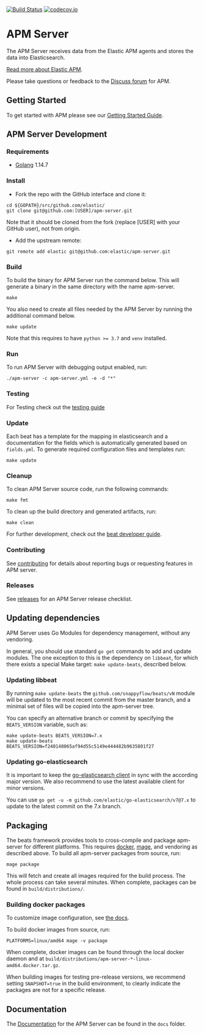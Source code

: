 [![Build Status](https://apm-ci.elastic.co/buildStatus/icon?job=apm-server/apm-server-mbp/master)](https://apm-ci.elastic.co/job/apm-server/job/apm-server-mbp/view/change-requests/job/master/)
[![codecov.io](https://codecov.io/github/elastic/apm-server/coverage.svg?branch=master)](https://codecov.io/github/elastic/apm-server?branch=master)

# APM Server

The APM Server receives data from the Elastic APM agents and stores the data into Elasticsearch.

[Read more about Elastic APM](https://www.elastic.co/products/apm).

Please take questions or feedback to the [Discuss forum](https://discuss.elastic.co/c/apm) for APM.

## Getting Started

To get started with APM please see our [Getting Started Guide](https://www.elastic.co/guide/en/apm/get-started).

## APM Server Development

### Requirements

* [Golang](https://golang.org/dl/) 1.14.7

### Install

* Fork the repo with the GitHub interface and clone it:

```
cd ${GOPATH}/src/github.com/elastic/
git clone git@github.com:[USER]/apm-server.git
```

Note that it should be cloned from the fork (replace [USER] with your GitHub user), not from origin.

* Add the upstream remote:

```
git remote add elastic git@github.com:elastic/apm-server.git
```

### Build

To build the binary for APM Server run the command below. This will generate a binary
in the same directory with the name apm-server.

```
make
```

You also need to create all files needed by the APM Server by running the additional command below.

```
make update
```

Note that this requires to have `python >= 3.7` and `venv` installed.

### Run

To run APM Server with debugging output enabled, run:

```
./apm-server -c apm-server.yml -e -d "*"
```

### Testing

For Testing check out the [testing guide](TESTING.md)

### Update

Each beat has a template for the mapping in elasticsearch and a documentation for the fields
which is automatically generated based on `fields.yml`.
To generate required configuration files and templates run:

```
make update
```

### Cleanup

To clean APM Server source code, run the following commands:

```
make fmt
```

To clean up the build directory and generated artifacts, run:

```
make clean
```

For further development, check out the [beat developer guide](https://www.elastic.co/guide/en/beats/libbeat/current/new-beat.html).

### Contributing

See [contributing](CONTRIBUTING.md) for details about reporting bugs or requesting features in APM server.

### Releases

See [releases](RELEASES.md) for an APM Server release checklist.

## Updating dependencies

APM Server uses Go Modules for dependency management, without any vendoring.

In general, you should use standard `go get` commands to add and update modules. The one exception to this
is the dependency on `libbeat`, for which there exists a special Make target: `make update-beats`, described
below.

### Updating libbeat

By running `make update-beats` the `github.com/snappyflow/beats/vN` module will be updated to the most recent
commit from the master branch, and a minimal set of files will be copied into the apm-server tree.

You can specify an alternative branch or commit by specifying the `BEATS_VERSION` variable, such as:

```
make update-beats BEATS_VERSION=7.x
make update-beats BEATS_VERSION=f240148065af94d55c5149e444482b9635801f27
```

### Updating go-elasticsearch

It is important to keep the [go-elasticsearch client](https://github.com/elastic/go-elasticsearch) in sync
with the according major version. We also recommend to use the latest available client for minor versions.

You can use `go get -u -m github.com/elastic/go-elasticsearch/v7@7.x` to update to the latest commit on the
7.x branch.

## Packaging

The beats framework provides tools to cross-compile and package apm-server for different platforms.
This requires [docker](https://www.docker.com/), [mage](magefile.org), and vendoring as described above.
To build all apm-server packages from source, run:

```
mage package
```

This will fetch and create all images required for the build process.
The whole process can take several minutes.
When complete, packages can be found in `build/distributions/`.

### Building docker packages

To customize image configuration, see [the docs](https://www.elastic.co/guide/en/apm/server/current/running-on-docker.html).

To build docker images from source, run:

```
PLATFORMS=linux/amd64 mage -v package
```

When complete, docker images can be found through the local docker daemon and at `build/distributions/apm-server-*-linux-amd64.docker.tar.gz`.

When building images for testing pre-release versions, we recommend setting `SNAPSHOT=true` in the build environment, to
 clearly indicate the packages are not for a specific release.

## Documentation

The [Documentation](https://www.elastic.co/guide/en/apm/server/current/index.html) for the APM Server can be found in the `docs` folder.
